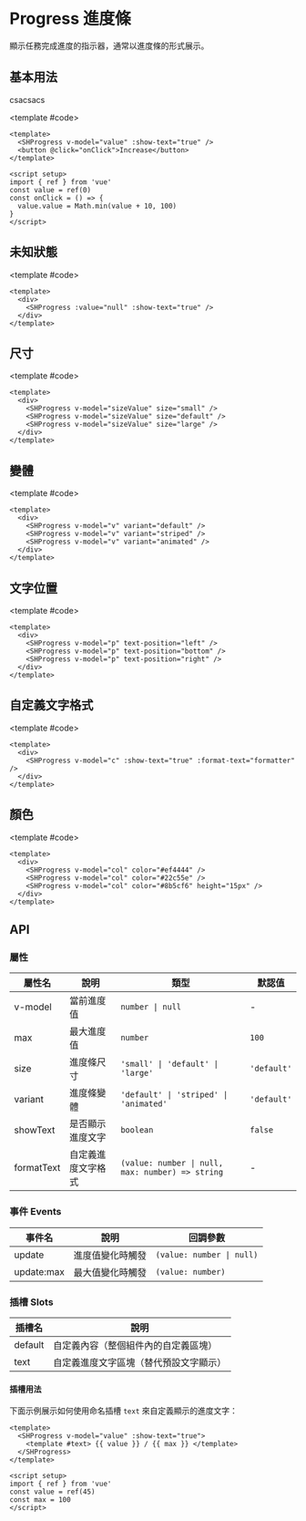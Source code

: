 # Progress 進度條

顯示任務完成進度的指示器，通常以進度條的形式展示。

## 基本用法

csacsacs

<Demo>
    <BasicProgress />

<template #code>

```vue
<template>
  <SHProgress v-model="value" :show-text="true" />
  <button @click="onClick">Increase</button>
</template>

<script setup>
import { ref } from 'vue'
const value = ref(0)
const onClick = () => {
  value.value = Math.min(value + 10, 100)
}
</script>
```

</template>
</Demo>

## 未知狀態

<Demo>
    <UnknownDemo />

<template #code>

```vue
<template>
  <div>
    <SHProgress :value="null" :show-text="true" />
  </div>
</template>
```

</template>

</Demo>

## 尺寸

<Demo>
    <SizesDemo />

<template #code>

```vue
<template>
  <div>
    <SHProgress v-model="sizeValue" size="small" />
    <SHProgress v-model="sizeValue" size="default" />
    <SHProgress v-model="sizeValue" size="large" />
  </div>
</template>
```

</template>
</Demo>

## 變體

<Demo>
    <VariantsDemo />

<template #code>

```vue
<template>
  <div>
    <SHProgress v-model="v" variant="default" />
    <SHProgress v-model="v" variant="striped" />
    <SHProgress v-model="v" variant="animated" />
  </div>
</template>
```

</template>
</Demo>

## 文字位置

<Demo>
    <TextPositionsDemo />

<template #code>

```vue
<template>
  <div>
    <SHProgress v-model="p" text-position="left" />
    <SHProgress v-model="p" text-position="bottom" />
    <SHProgress v-model="p" text-position="right" />
  </div>
</template>
```

</template>

</Demo>

## 自定義文字格式

<Demo>
    <CustomTextDemo />

<template #code>

```vue
<template>
  <div>
    <SHProgress v-model="c" :show-text="true" :format-text="formatter" />
  </div>
</template>
```

</template>

</Demo>

## 顏色

<Demo>
    <ColorsDemo />

<template #code>

```vue
<template>
  <div>
    <SHProgress v-model="col" color="#ef4444" />
    <SHProgress v-model="col" color="#22c55e" />
    <SHProgress v-model="col" color="#8b5cf6" height="15px" />
  </div>
</template>
```

</template>

</Demo>

## API

### 屬性

| 屬性名     | 說明               | 類型                                             | 默認值      |
| ---------- | ------------------ | ------------------------------------------------ | ----------- |
| v-model    | 當前進度值         | `number \| null`                                 | -           |
| max        | 最大進度值         | `number`                                         | `100`       |
| size       | 進度條尺寸         | `'small' \| 'default' \| 'large'`                | `'default'` |
| variant    | 進度條變體         | `'default' \| 'striped' \| 'animated'`           | `'default'` |
| showText   | 是否顯示進度文字   | `boolean`                                        | `false`     |
| formatText | 自定義進度文字格式 | `(value: number \| null, max: number) => string` | -           |

### 事件 Events

| 事件名     | 說明             | 回調參數                  |
| ---------- | ---------------- | ------------------------- |
| update     | 進度值變化時觸發 | `(value: number \| null)` |
| update:max | 最大值變化時觸發 | `(value: number)`         |

### 插槽 Slots

| 插槽名  | 說明                                   |
| ------- | -------------------------------------- |
| default | 自定義內容（整個組件內的自定義區塊）   |
| text    | 自定義進度文字區塊（替代預設文字顯示） |

#### 插槽用法

下面示例展示如何使用命名插槽 `text` 來自定義顯示的進度文字：

```vue
<template>
  <SHProgress v-model="value" :show-text="true">
    <template #text> {{ value }} / {{ max }} </template>
  </SHProgress>
</template>

<script setup>
import { ref } from 'vue'
const value = ref(45)
const max = 100
</script>
```

<script setup>
import { SHConfigProvider } from '@/index'
import BasicProgress from '@/components/Progress/demos/BasicProgress.vue'
import SizesDemo from '@/components/Progress/demos/Sizes.vue'
import VariantsDemo from '@/components/Progress/demos/Variants.vue'
import TextPositionsDemo from '@/components/Progress/demos/TextPositions.vue'
import CustomTextDemo from '@/components/Progress/demos/CustomText.vue'
import ColorsDemo from '@/components/Progress/demos/Colors.vue'
import UnknownDemo from '@/components/Progress/demos/Unknown.vue'
</script>
